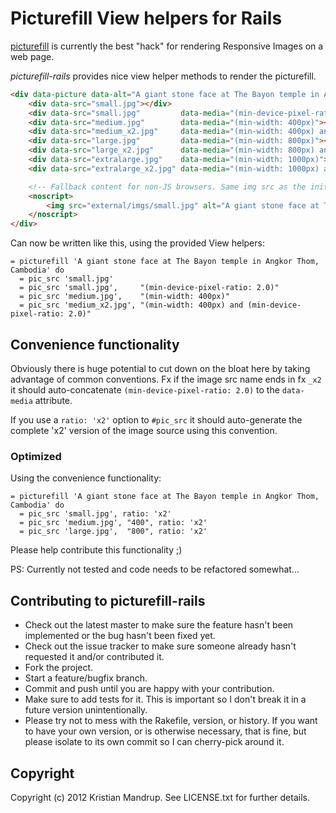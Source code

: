 # Picturefill View helpers for Rails

[picturefill](https://github.com/scottjehl/picturefill) is currently the best "hack" for rendering Responsive Images on a web page.

*picturefill-rails* provides nice view helper methods to render the picturefill.

```html
<div data-picture data-alt="A giant stone face at The Bayon temple in Angkor Thom, Cambodia">
    <div data-src="small.jpg"></div>
    <div data-src="small.jpg"         data-media="(min-device-pixel-ratio: 2.0)"></div>
    <div data-src="medium.jpg"        data-media="(min-width: 400px)"></div>
    <div data-src="medium_x2.jpg"     data-media="(min-width: 400px) and (min-device-pixel-ratio: 2.0)"></div>
    <div data-src="large.jpg"         data-media="(min-width: 800px)"></div>
    <div data-src="large_x2.jpg"      data-media="(min-width: 800px) and (min-device-pixel-ratio: 2.0)"></div>  
    <div data-src="extralarge.jpg"    data-media="(min-width: 1000px)"></div>
    <div data-src="extralarge_x2.jpg" data-media="(min-width: 1000px) and (min-device-pixel-ratio: 2.0)"></div> 

    <!-- Fallback content for non-JS browsers. Same img src as the initial, unqualified source element. -->
    <noscript>
        <img src="external/imgs/small.jpg" alt="A giant stone face at The Bayon temple in Angkor Thom, Cambodia">
    </noscript>
</div>
```   

Can now be written like this, using the provided View helpers: 

```haml
= picturefill 'A giant stone face at The Bayon temple in Angkor Thom, Cambodia' do
  = pic_src 'small.jpg'
  = pic_src 'small.jpg',     "(min-device-pixel-ratio: 2.0)"
  = pic_src 'medium.jpg',    "(min-width: 400px)"
  = pic_src 'medium_x2.jpg', "(min-width: 400px) and (min-device-pixel-ratio: 2.0)"
```

## Convenience functionality

Obviously there is huge potential to cut down on the bloat here by taking advantage of common conventions. Fx if the image src name ends in fx `_x2` it should auto-concatenate 
`(min-device-pixel-ratio: 2.0)` to the `data-media` attribute.

If you use a `ratio: 'x2'` option to `#pic_src` it should auto-generate the complete 'x2' version of the image source using this convention.

### Optimized

Using the convenience functionality:

```haml
= picturefill 'A giant stone face at The Bayon temple in Angkor Thom, Cambodia' do
  = pic_src 'small.jpg', ratio: 'x2'
  = pic_src 'medium.jpg', "400", ratio: 'x2'
  = pic_src 'large.jpg',  "800", ratio: 'x2'  
```

Please help contribute this functionality ;)

PS: Currently not tested and code needs to be refactored somewhat...

## Contributing to picturefill-rails
 
* Check out the latest master to make sure the feature hasn't been implemented or the bug hasn't been fixed yet.
* Check out the issue tracker to make sure someone already hasn't requested it and/or contributed it.
* Fork the project.
* Start a feature/bugfix branch.
* Commit and push until you are happy with your contribution.
* Make sure to add tests for it. This is important so I don't break it in a future version unintentionally.
* Please try not to mess with the Rakefile, version, or history. If you want to have your own version, or is otherwise necessary, that is fine, but please isolate to its own commit so I can cherry-pick around it.

## Copyright

Copyright (c) 2012 Kristian Mandrup. See LICENSE.txt for
further details.

